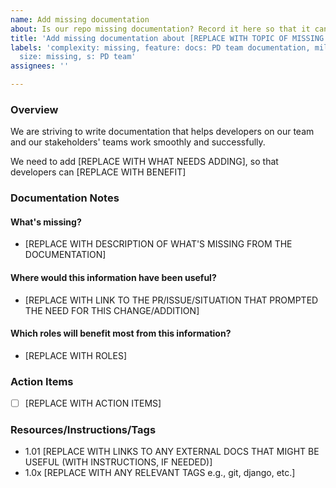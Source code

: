 ```yaml
---
name: Add missing documentation
about: Is our repo missing documentation? Record it here so that it can be added
title: 'Add missing documentation about [REPLACE WITH TOPIC OF MISSING DOCUMENTATION]'
labels: 'complexity: missing, feature: docs: PD team documentation, milestone: missing, role: missing,
  size: missing, s: PD team'
assignees: ''

---
```


### Overview
We are striving to write documentation that helps developers on our team and our stakeholders' teams work smoothly and successfully.

We need to add [REPLACE WITH WHAT NEEDS ADDING], so that developers can [REPLACE WITH BENEFIT]

### Documentation Notes
#### What's missing?
- [REPLACE WITH DESCRIPTION OF WHAT'S MISSING FROM THE DOCUMENTATION]

####  Where would this information have been useful?
- [REPLACE WITH LINK TO THE PR/ISSUE/SITUATION THAT PROMPTED THE NEED FOR THIS CHANGE/ADDITION]

#### Which roles will benefit most from this information?
- [REPLACE WITH ROLES]

### Action Items
- [ ] [REPLACE WITH ACTION ITEMS]

### Resources/Instructions/Tags
- 1.01 [REPLACE WITH LINKS TO ANY EXTERNAL DOCS THAT MIGHT BE USEFUL (WITH INSTRUCTIONS, IF NEEDED)]
- 1.0x [REPLACE WITH ANY RELEVANT TAGS e.g., git, django, etc.]
